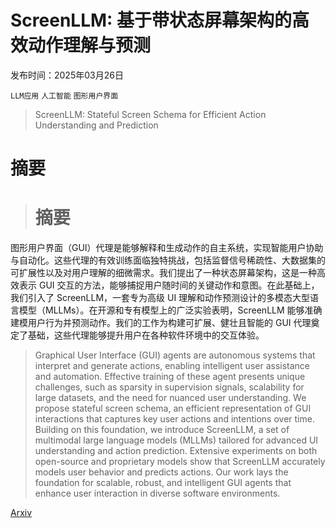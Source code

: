 # ScreenLLM: 基于带状态屏幕架构的高效动作理解与预测

发布时间：2025年03月26日

`LLM应用` `人工智能` `图形用户界面`

> ScreenLLM: Stateful Screen Schema for Efficient Action Understanding and Prediction

# 摘要

> # 摘要
图形用户界面（GUI）代理是能够解释和生成动作的自主系统，实现智能用户协助与自动化。这些代理的有效训练面临独特挑战，包括监督信号稀疏性、大数据集的可扩展性以及对用户理解的细微需求。我们提出了一种状态屏幕架构，这是一种高效表示 GUI 交互的方法，能够捕捉用户随时间的关键动作和意图。在此基础上，我们引入了 ScreenLLM，一套专为高级 UI 理解和动作预测设计的多模态大型语言模型（MLLMs）。在开源和专有模型上的广泛实验表明，ScreenLLM 能够准确建模用户行为并预测动作。我们的工作为构建可扩展、健壮且智能的 GUI 代理奠定了基础，这些代理能够提升用户在各种软件环境中的交互体验。


> Graphical User Interface (GUI) agents are autonomous systems that interpret and generate actions, enabling intelligent user assistance and automation. Effective training of these agent presents unique challenges, such as sparsity in supervision signals, scalability for large datasets, and the need for nuanced user understanding. We propose stateful screen schema, an efficient representation of GUI interactions that captures key user actions and intentions over time. Building on this foundation, we introduce ScreenLLM, a set of multimodal large language models (MLLMs) tailored for advanced UI understanding and action prediction. Extensive experiments on both open-source and proprietary models show that ScreenLLM accurately models user behavior and predicts actions. Our work lays the foundation for scalable, robust, and intelligent GUI agents that enhance user interaction in diverse software environments.

[Arxiv](https://arxiv.org/abs/2503.20978)